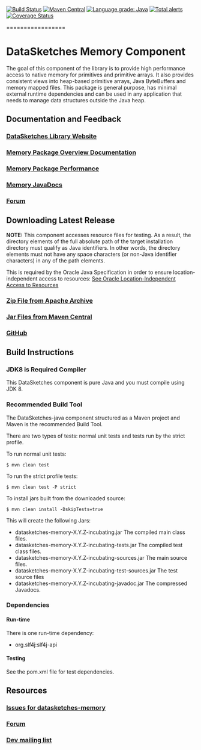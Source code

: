 <!--
    Licensed to the Apache Software Foundation (ASF) under one
    or more contributor license agreements.  See the NOTICE file
    distributed with this work for additional information
    regarding copyright ownership.  The ASF licenses this file
    to you under the Apache License, Version 2.0 (the
    "License"); you may not use this file except in compliance
    with the License.  You may obtain a copy of the License at

      http://www.apache.org/licenses/LICENSE-2.0

    Unless required by applicable law or agreed to in writing,
    software distributed under the License is distributed on an
    "AS IS" BASIS, WITHOUT WARRANTIES OR CONDITIONS OF ANY
    KIND, either express or implied.  See the License for the
    specific language governing permissions and limitations
    under the License.
-->

[![Build Status](https://travis-ci.org/apache/incubator-datasketches-memory.svg?branch=master)](https://travis-ci.org/apache/incubator-datasketches-memory) 
[![Maven Central](https://maven-badges.herokuapp.com/maven-central/org.apache.datasketches/datasketches-memory/badge.svg)](https://maven-badges.herokuapp.com/maven-central/org.apache.datasketches/datasketches-memory) 
[![Language grade: Java](https://img.shields.io/lgtm/grade/java/g/apache/incubator-datasketches-memory.svg?logo=lgtm&logoWidth=18)](https://lgtm.com/projects/g/apache/incubator-datasketches-memory/context:java)
[![Total alerts](https://img.shields.io/lgtm/alerts/g/apache/incubator-datasketches-memory.svg?logo=lgtm&logoWidth=18)](https://lgtm.com/projects/g/apache/incubator-datasketches-memory/alerts/)
[![Coverage Status](https://coveralls.io/repos/github/apache/incubator-datasketches-memory/badge.svg?branch=master&service=github)](https://coveralls.io/github/apache/incubator-datasketches-memory?branch=master)

 =================

# DataSketches Memory Component
 The goal of this component of the library is to provide high performance access to native memory for primitives
 and primitive arrays. It also provides consistent views into heap-based primitive arrays,
 Java ByteBuffers and memory mapped files. This package is general purpose, has minimal external
 runtime dependencies and can be used in any application that needs to manage data structures outside
 the Java heap.

## Documentation and Feedback

### [DataSketches Library Website](https://datasketches.github.io/)

### [Memory Package Overview Documentation](https://datasketches.github.io/docs/Memory/MemoryPackage.html)

### [Memory Package Performance](https://datasketches.github.io/docs/Memory/MemoryPerformance.html)

### [Memory JavaDocs](https://datasketches.github.io/api/memory/snapshot/apidocs/index.html)

### [Forum](https://groups.google.com/forum/#!forum/sketches-user)

## Downloading Latest Release
__NOTE:__ This component accesses resource files for testing. As a result, the directory elements of the full absolute path of the target installation directory 
    must qualify as Java identifiers. In other words, the directory elements must not have any space characters (or non-Java identifier characters) in any of the path elements.
    
This is required by the Oracle Java Specification in order to ensure location-independent 
    access to resources: [See Oracle Location-Independent Access to Resources](https://docs.oracle.com/javase/8/docs/technotes/guides/lang/resources.html)

### [Zip File from Apache Archive](http://archive.apache.org/dist/incubator/datasketches/memory/)

### [Jar Files from Maven Central](https://repository.apache.org/content/repositories/releases/org/apache/datasketches/datasketches-memory/)

### [GitHub](https://github.com/apache/incubator-datasketches-memory/releases)

## Build Instructions

### JDK8 is Required Compiler
This DataSketches component is pure Java and you must compile using JDK 8.

### Recommended Build Tool
The DataSketches-java component structured as a Maven project and Maven is the recommended Build Tool.

There are two types of tests: normal unit tests and tests run by the strict profile.  

To run normal unit tests:

    $ mvn clean test

To run the strict profile tests:

    $ mvn clean test -P strict

To install jars built from the downloaded source:

    $ mvn clean install -DskipTests=true

This will create the following Jars:

* datasketches-memory-X.Y.Z-incubating.jar The compiled main class files.
* datasketches-memory-X.Y.Z-incubating-tests.jar The compiled test class files.
* datasketches-memory-X.Y.Z-incubating-sources.jar The main source files.
* datasketches-memory-X.Y.Z-incubating-test-sources.jar The test source files
* datasketches-memory-X.Y.Z-incubating-javadoc.jar  The compressed Javadocs.

### Dependencies

#### Run-time
There is one run-time dependency: 

* org.slf4j:slf4j-api

#### Testing
See the pom.xml file for test dependencies.

## Resources

### [Issues for datasketches-memory](https://github.com/apache/incubator-datasketches-memory/issues)

### [Forum](https://groups.google.com/forum/#!forum/sketches-user)

### [Dev mailing list](dev@datasketches.apache.org)
